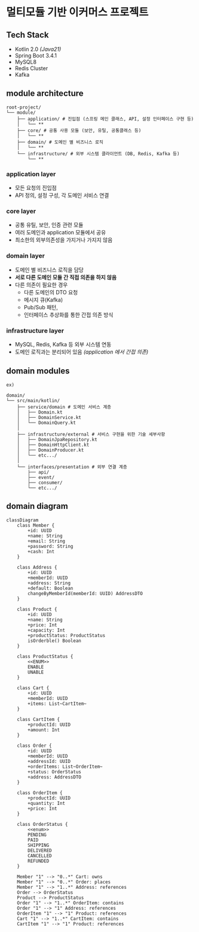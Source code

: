 # 멀티모듈 기반 이커머스 프로젝트

## Tech Stack

- Kotlin 2.0 _(Java21)_
- Spring Boot 3.4.1
- MySQL8
- Redis Cluster
- Kafka

## module architecture

```
root-project/
└── module/
    ├── application/ # 진입점 (스프링 메인 클래스, API, 설정 인터페이스 구현 등)
    │   └── ** 
    ├── core/ # 공통 사용 모듈 (보안, 유틸, 공통클래스 등)
    │   └── ** 
    ├── domain/ # 도메인 별 비즈니스 로직
    │   └── ** 
    └── infrastructure/ # 외부 시스템 클라이언트 (DB, Redis, Kafka 등)
        └── ** 
```

### application layer

- 모든 요청의 진입점
- API 정의, 설정 구성, 각 도메인 서비스 연결

### core layer

- 공통 유틸, 보안, 인증 관련 모듈
- 여러 도메인과 application 모듈에서 공유
- 최소한의 외부의존성을 가지거나 가지지 않음

### domain layer

- 도메인 별 비즈니스 로직을 담당
- **서로 다른 도메인 모듈 간 직접 의존을 하지 않음**
- 다른 의존이 필요한 경우
  - 다른 도메인의 DTO 요청
  - 메시지 큐(Kafka)
  - Pub/Sub 패턴,
  - 인터페이스 추상화를 통한 간접 의존 방식

### infrastructure layer

- MySQL, Redis, Kafka 등 외부 시스템 연동
- 도메인 로직과는 분리되어 있음 _(application 에서 간접 의존)_

## domain modules

```
ex)

domain/
└── src/main/kotlin/
    ├── service/domain # 도메인 서비스 계층
    │   ├── Domain.kt
    │   ├── DomainService.kt
    │   └── DomainQuery.kt
    │
    ├── infrastructure/external # 서비스 구현을 위한 기술 세부사항
    │   ├── DomainJpaRepository.kt
    │   ├── DomainHttpClient.kt
    │   ├── DomainProducer.kt
    │   └── etc.../
    │
    └── interfaces/presentation # 외부 연결 계층
        ├── api/
        ├── event/
        ├── consumer/
        └── etc.../
```

## domain diagram

```mermaid
classDiagram
    class Member {
        +id: UUID
        +name: String
        +email: String
        +password: String
        +cash: Int
    }

    class Address {
        +id: UUID
        +memberId: UUID
        +address: String
        +default: Boolean
        changeByMemberId(memberId: UUID) AddressDTO
    }

    class Product {
        +id: UUID
        +name: String
        +price: Int
        +capacity: Int
        +productStatus: ProductStatus
        isOrderble() Boolean
    }

    class ProductStatus {
        <<ENUM>>
        ENABLE
        UNABLE
    }

    class Cart {
        +id: UUID
        +memberId: UUID
        +items: List~CartItem~
    }

    class CartItem {
        +productId: UUID
        +amount: Int
    }

    class Order {
        +id: UUID
        +memberId: UUID
        +addressId: UUID
        +orderItems: List~OrderItem~
        +status: OrderStatus
        +address: AddressDTO
    }

    class OrderItem {
        +productId: UUID
        +quantity: Int
        +price: Int
    }

    class OrderStatus {
        <<enum>>
        PENDING
        PAID
        SHIPPING
        DELIVERED
        CANCELLED
        REFUNDED
    }

    Member "1" --> "0..*" Cart: owns
    Member "1" --> "0..*" Order: places
    Member "1" --> "1..*" Address: references
    Order --> OrderStatus
    Product --> ProductStatus
    Order "1" --> "1..*" OrderItem: contains
    Order "1" --> "1" Address: references
    OrderItem "1" --> "1" Product: references
    Cart "1" --> "1..*" CartItem: contains
    CartItem "1" --> "1" Product: references
```